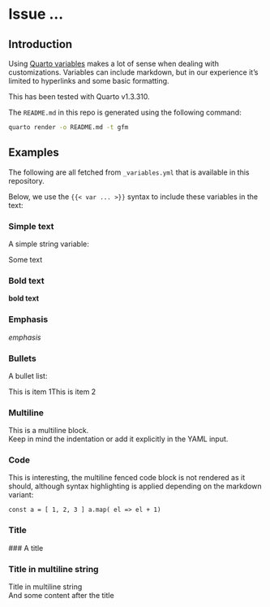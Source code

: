 # Issue …

## Introduction

Using [Quarto
variables](https://quarto.org/docs/authoring/variables.html) makes a lot
of sense when dealing with customizations. Variables can include
markdown, but in our experience it’s limited to hyperlinks and some
basic formatting.

This has been tested with Quarto v1.3.310.

The `README.md` in this repo is generated using the following command:

``` sh
quarto render -o README.md -t gfm
```

## Examples

The following are all fetched from `_variables.yml` that is available in
this repository.

Below, we use the `{{< var ... >}}` syntax to include these variables in
the text:

### Simple text

A simple string variable:

<div class="bg-light">

Some text

</div>

### Bold text

<div class="bg-light">

**bold text**

</div>

### Emphasis

<div class="bg-light">

*emphasis*

</div>

### Bullets

A bullet list:

<div class="bg-light">

This is item 1This is item 2

</div>

### Multiline

<div class="bg-light">

This is a multiline block.  
Keep in mind the indentation or add it explicitly in the YAML input.

</div>

### Code

This is interesting, the multiline fenced code block is not rendered as
it should, although syntax highlighting is applied depending on the
markdown variant:

<div class="bg-dark">

`const a = [ 1, 2, 3 ]
a.map( el => el + 1)`

</div>

### Title

<div class="bg-light">

\### A title

</div>

### Title in multiline string

<div class="bg-light">

Title in multiline string  
And some content after the title

</div>
